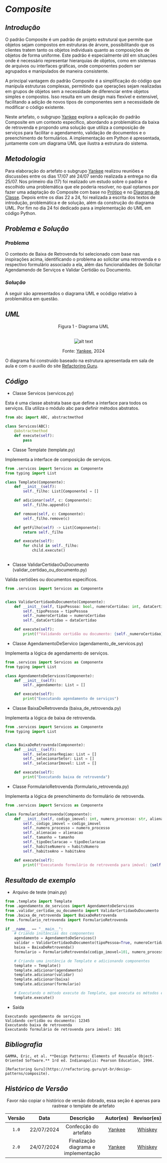 # <a> *Composite* </a>

## <a>*Introdução*</a>

O padrão Composite é um padrão de projeto estrutural que permite que objetos sejam compostos em estruturas de árvore, possibilitando que os clientes tratem tanto os objetos individuais quanto as composições de objetos de forma uniforme. Este padrão é especialmente útil em situações onde é necessário representar hierarquias de objetos, como em sistemas de arquivos ou interfaces gráficas, onde componentes podem ser agrupados e manipulados de maneira consistente.

A principal vantagem do padrão Composite é a simplificação do código que manipula estruturas complexas, permitindo que operações sejam realizadas em grupos de objetos sem a necessidade de diferenciar entre objetos simples e compostos. Isso resulta em um design mais flexível e extensível, facilitando a adição de novos tipos de componentes sem a necessidade de modificar o código existente.

Neste artefato, o subgrupo [Yankee](../../Subgrupos/Yankee.md) explora a aplicação do padrão Composite em um contexto específico, abordando a problemática da baixa de retrovenda e propondo uma solução que utiliza a composição de serviços para facilitar o agendamento, validação de documentos e o preenchimento de formulários. A implementação em Python é apresentada, juntamente com um diagrama UML que ilustra a estrutura do sistema.

## <a>*Metodologia*</a>

Para elaboração do artefato o subgrupo [Yankee](../../Subgrupos/Yankee.md) realizou reuniões e discussões entre os dias 17/07 até 24/07 sendo realizada a entrega no dia 25/07. Nos primeiro dia (17) foi realizado um estudo sobre o padrão e escolhido uma problemática que ele poderia resolver, no qual optamos por fazer uma adaptação do Composite com base no [Prótipo](../../Base/DesignSprint/prototipo.md) e no [Diagrama de Classe](../../Modelagem/ModelagemEstatica/DiagramaDeClasses.md). Depois entre os dias 22 a 24, foi realizada a escrita dos textos de introdução, problemática e de solução, além da construção do diagrama UML. Por fim no dia 24 foi dedicado para a implementação do UML em código Python.


## <a>*Problema e Solução*</a>

### <a>*Problema*</a>

O contexto de Baixa de Retrovenda foi selecionado com base nas inspirações acima, identificando o problema ao solicitar uma retrovenda e o respectivo formulário associado a ela, além das funcionalidades de Solicitar Agendamendo de Serviços e Validar Certidão ou Documento. 

### <a>*Solução*</a>

A seguir são apresentados o diagrama UML e ocódigo relativo à problemática em questão. 

## <a>*UML*</a>

<center>
 <a id='ref2'>Figura 1 - Diagrama UML </a>

<br> ![alt text](../../Assets/DiagramaUML/GoFComposite.png) <br>

<font>Fonte: <a>[Yankee](../../Subgrupos/Yankee.md)</a>, 2024</font>

</center>

O diagrama foi construído baseado na estrutura apresentada em sala de aula e com o auxílio do site [Refactoring Guru](https://refactoring.guru/pt-br/design-patterns/observer).


## <a>*Código*</a>

* Classe Servicos (servicos.py) 

Esta é uma classe abstrata base que define a interface para todos os serviços. Ela utiliza o módulo abc para definir métodos abstratos.

```python
from abc import ABC, abstractmethod

class Servicos(ABC):
    @abstractmethod
    def execute(self):
        pass

```

* Classe Template (template.py)

Implementa a interface de composição de serviços.

```python
from .servicos import Servicos as Componente
from typing import List

class Template(Componente):
    def __init__(self):
        self._filho: List[Componente] = []

    def adicionar(self, c: Componente):
        self._filho.append(c)

    def remove(self, c: Componente):
        self._filho.remove(c)

    def getFilho(self) -> List[Componente]:
        return self._filho

    def execute(self):
        for child in self._filho:
            child.execute()
            
```

* Classe ValidarCertidaoOuDocumento (validar_certidao_ou_documento.py)

Valida certidões ou documentos específicos.

```python
from .servicos import Servicos as Componente


class ValidarCertidaoOuDocumento(Componente):
    def __init__(self, tipoPessoa: bool, numeroCertidao: int, dataCertidao: str):
        self._tipoPessoa = tipoPessoa
        self._numeroCertidao = numeroCertidao
        self._dataCertidao = dataCertidao

    def execute(self):
        print(f"Validando certidão ou documento: {self._numeroCertidao}")
```

* Classe AgendamentoDeServico (agendamento_de_servicos.py)

 Implementa a lógica de agendamento de serviços.

```python
from .servicos import Servicos as Componente
from typing import List

class AgendamentoDeServicos(Componente):
    def __init__(self):
        self._agendamento: List = []

    def execute(self):
        print("Executando agendamento de serviços")
```

* Classe BaixaDeRetrovenda (baixa_de_retrovenda.py)

Implementa a lógica de baixa de retrovenda.

```python
from .servicos import Servicos as Componente
from typing import List


class BaixaDeRetrovenda(Componente):
    def __init__(self):
        self._selecionarRegiao: List = []
        self._selecionarSetor: List = []
        self._selecionarImovel: List = []

    def execute(self):
        print("Executando baixa de retrovenda")
```

* Classe FormularioRetrovenda (formulario_retrovenda.py)

Implementa a lógica de preenchimento do formulário de retrovenda.

```python
from .servicos import Servicos as Componente

class FormularioRetrovenda(Componente):
    def __init__(self, codigo_imovel: int, numero_processo: str, alienacao: str, tamanho: int, tipoDeclaracao: bool, habitsNumero: int, habitsAno: int):
        self._codigo_imovel = codigo_imovel
        self._numero_processo = numero_processo
        self._alienacao = alienacao
        self._tamanho = tamanho
        self._tipoDeclaracao = tipoDeclaracao
        self._habitseNumero = habitsNumero
        self._habitseAno = habitsAno

    def execute(self):
        print(f"Executando formulário de retrovenda para imóvel: {self._codigo_imovel}")
```

## <a>*Resultado de exemplo*</a>

* Arquivo de teste (main.py)
```python
from .template import Template
from .agendamento_de_servicos import AgendamentoDeServicos
from .validar_certidao_ou_documento import ValidarCertidaoOuDocumento
from .baixa_de_retrovenda import BaixaDeRetrovenda
from .formulario_retrovenda import FormularioRetrovenda

if __name__ == "__main__":
    # Criando instâncias dos componentes
    agendamento = AgendamentoDeServicos()
    validar = ValidarCertidaoOuDocumento(tipoPessoa=True, numeroCertidao=12345, dataCertidao="01/01/2020")
    baixa = BaixaDeRetrovenda()
    formulario = FormularioRetrovenda(codigo_imovel=101, numero_processo="AB123", alienacao="Venda", tamanho=200, tipoDeclaracao=True, habitsNumero=456, habitsAno=2021)

    # Criando uma instância de Template e adicionando componentes
    template = Template()
    template.adicionar(agendamento)
    template.adicionar(validar)
    template.adicionar(baixa)
    template.adicionar(formulario)

    # Executando o método execute do Template, que executa os métodos execute de todos os seus filhos
    template.execute()
```

* Saída
```
Executando agendamento de serviços
Validando certidão ou documento: 12345
Executando baixa de retrovenda
Executando formulário de retrovenda para imóvel: 101
```

## <a>*Bibliografia*</a>

    GAMMA, Eric, et al. **Design Patterns: Elements of Reusable Object-Oriented Software.** 1rd ed. Indianapolis: Pearson Education, 1994.

    [Refactoring Guru](https://refactoring.guru/pt-br/design-patterns/composite).


## <a>*Histórico de Versão*</a>

<Center>

Favor não copiar o histórico de versão dobrado, essa seção é apenas para rastrear o template de artefato

| Versão |    Data    |       Descrição       | Autor(es) | Revisor(es) |
| :----: | :--------: | :-------------------: | :-------: | :---------: |
| `1.0`  | 22/07/2024 | Confecção do artefato |   [Yankee](../../Subgrupos/Yankee.md)  |   [Whiskey](../../Subgrupos/Whiskey.md)   |
| `2.0`  | 24/07/2024 | Finalização diagrama e implementação |   [Yankee](../../Subgrupos/Yankee.md)  |   [Whiskey](../../Subgrupos/Whiskey.md)   |

</Center>